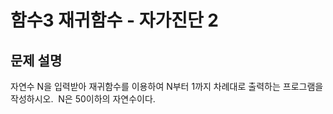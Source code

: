 # 함수3 재귀함수 - 자가진단 2
## 문제 설명

자연수 N을 입력받아 재귀함수를 이용하여 N부터 1까지 차례대로 출력하는 프로그램을 작성하시오.  N은 50이하의 자연수이다.